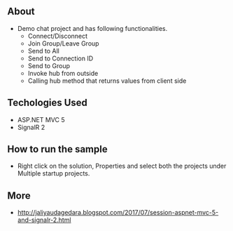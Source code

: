 ## About
* Demo chat project and has following functionalities.
  * Connect/Disconnect
  * Join Group/Leave Group
  * Send to All
  * Send to Connection ID
  * Send to Group
  * Invoke hub from outside
  * Calling hub method that returns values from client side

## Techologies Used
* ASP.NET MVC 5  
* SignalR 2

## How to run the sample
* Right click on the solution, Properties and select both the projects under Multiple startup projects.

## More
* http://jaliyaudagedara.blogspot.com/2017/07/session-aspnet-mvc-5-and-signalr-2.html
